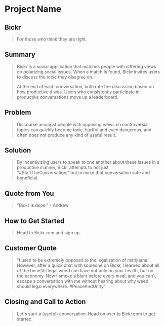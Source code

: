 # Project Name #

<!-- 
> This material was originally posted [here](http://www.quora.com/What-is-Amazons-approach-to-product-development-and-product-management). It is reproduced here for posterities sake.

There is an approach called "working backwards" that is widely used at Amazon. They work backwards from the customer, rather than starting with an idea for a product and trying to bolt customers onto it. While working backwards can be applied to any specific product decision, using this approach is especially important when developing new products or features.

For new initiatives a product manager typically starts by writing an internal press release announcing the finished product. The target audience for the press release is the new/updated product's customers, which can be retail customers or internal users of a tool or technology. Internal press releases are centered around the customer problem, how current solutions (internal or external) fail, and how the new product will blow away existing solutions.

If the benefits listed don't sound very interesting or exciting to customers, then perhaps they're not (and shouldn't be built). Instead, the product manager should keep iterating on the press release until they've come up with benefits that actually sound like benefits. Iterating on a press release is a lot less expensive than iterating on the product itself (and quicker!).

If the press release is more than a page and a half, it is probably too long. Keep it simple. 3-4 sentences for most paragraphs. Cut out the fat. Don't make it into a spec. You can accompany the press release with a FAQ that answers all of the other business or execution questions so the press release can stay focused on what the customer gets. My rule of thumb is that if the press release is hard to write, then the product is probably going to suck. Keep working at it until the outline for each paragraph flows. 

Oh, and I also like to write press-releases in what I call "Oprah-speak" for mainstream consumer products. Imagine you're sitting on Oprah's couch and have just explained the product to her, and then you listen as she explains it to her audience. That's "Oprah-speak", not "Geek-speak".

Once the project moves into development, the press release can be used as a touchstone; a guiding light. The product team can ask themselves, "Are we building what is in the press release?" If they find they're spending time building things that aren't in the press release (overbuilding), they need to ask themselves why. This keeps product development focused on achieving the customer benefits and not building extraneous stuff that takes longer to build, takes resources to maintain, and doesn't provide real customer benefit (at least not enough to warrant inclusion in the press release).
 -->
 
## Bickr ##
  > For those who think they are right.

## Summary ##
  > Bickr is a social application that matches people with differing views on polarizing social issues. When a match is found, Bickr invites users to discuss the topic they disagree on.
  >
  > At the end of each conversation, both rate the discussion based on how productive it was. Users who consistently participate in productive conversations move up a leaderboard.

## Problem ##
  > Discourse amongst people with opposing views on controversial topics can quickly become toxic, hurtful and even dangerous, and often does not produce any kind of useful result.

## Solution ##
  > By incentivizing users to speak to one another about these issues in a productive manner, Bickr attempts to not just "#StartTheConversation," but to make that conversation safe and beneficial.

## Quote from You ##
  > "Bickr is dope." - Andrew

## How to Get Started ##
  > Head to Bickr.com and sign up. 

## Customer Quote ##
  > "I used to be extremely opposed to the legalization of marijuana. However, after a quick chat with someone on Bickr, I learned about all of the benefits legal weed can have not only on your health, but on the economy. Now I smoke a blunt before every meal, and you can't escape a conversation with me without hearing about why weed should legal everywhere. #PeaceAndUnity"

## Closing and Call to Action ##
  > Let's start a (useful) conversation. Head on over to Bickr.com to get started.
